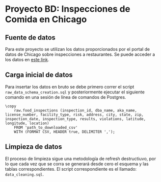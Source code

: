 # Proyecto BD: Inspecciones de Comida en Chicago

## Fuente de datos

Para este proyecto se utilizan los datos proporcionados por el portal de datos
de Chicago sobre inspecciones a restaurantes. Se puede acceder a los datos en
[este link](https://data.cityofchicago.org/Health-Human-Services/Food-Inspections/4ijn-s7e5/about_data).

## Carga inicial de datos

Para insertar los datos en bruto se debe primero correr el script `raw_data_schema_creation.sql` y posteriormente
ejecutar el siguiente comando en una sesión de línea de comandos de Postgres.

```{postgresql}
\copy 
    raw.food_inspections (inspection_id, dba_name, aka_name, license_number, facility_type, risk, address, city, state, zip, inspection_date, inspection_type, results, violations, latitude, longitude, location)
    FROM 'path_to_downloaded_csv' 
    WITH (FORMAT CSV, HEADER true, DELIMITER ',');
```

## Limpieza de datos

El proceso de limpieza sigue una metodología de refresh destructiuvo, por lo que cada vez que se corra se generará desde
cero el esquema y las tablas correspondientes. El script correspondiente es el llamado: ```data_cleaning.sql```.

    